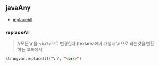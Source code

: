 ## javaAny
- [replaceAll](#replaceall)

### replaceAll
> //모든 \n을 <b.r/>으로 변경한다.(textarea에서 개행시 \n으로 되는것을 변환하는 코드에서)  

```html
stringvar.replaceAll("\n", "<br/>")
```
